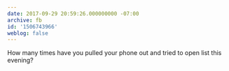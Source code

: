 ```yaml
---
date: 2017-09-29 20:59:26.000000000 -07:00
archive: fb
id: '1506743966'
weblog: false
---
```


How many times have you pulled your phone out and tried to open list this evening?
